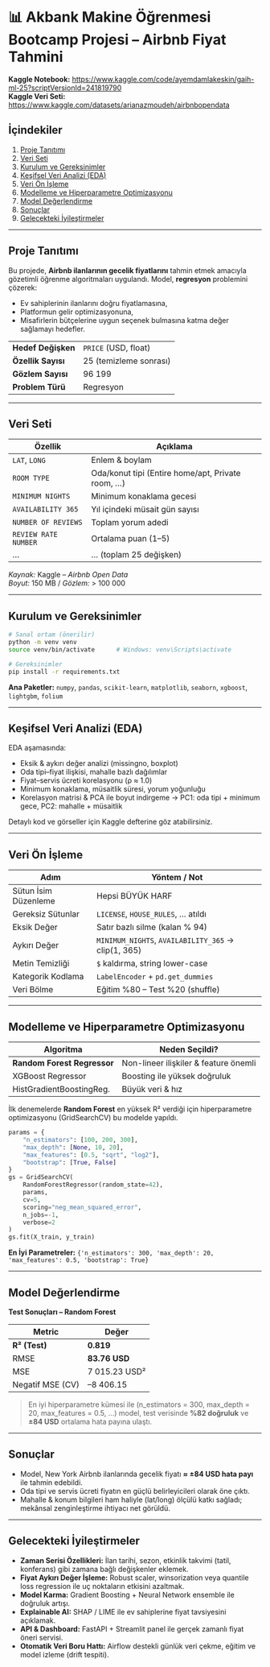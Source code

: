 # 📊 Akbank Makine Öğrenmesi Bootcamp Projesi – **Airbnb Fiyat Tahmini**

**Kaggle Notebook:** <https://www.kaggle.com/code/ayemdamlakeskin/gaih-ml-25?scriptVersionId=241819790>  
**Kaggle Veri Seti:** <https://www.kaggle.com/datasets/arianazmoudeh/airbnbopendata>  

## İçindekiler
1. [Proje Tanıtımı](#proje-tanıtımı)  
2. [Veri Seti](#veri-seti)  
3. [Kurulum ve Gereksinimler](#kurulum-ve-gereksinimler)  
4. [Keşifsel Veri Analizi (EDA)](#keşifsel-veri-analizi-eda)  
5. [Veri Ön İşleme](#veri-ön-işleme)  
6. [Modelleme ve Hiperparametre Optimizasyonu](#modelleme-ve-hiperparametre-optimizasyonu)  
7. [Model Değerlendirme](#model-değerlendirme)  
8. [Sonuçlar](#sonuçlar)  
9. [Gelecekteki İyileştirmeler](#gelecekteki-iyileştirmeler)  

---

## Proje Tanıtımı
Bu projede, **Airbnb ilanlarının gecelik fiyatlarını** tahmin etmek amacıyla gözetimli öğrenme algoritmaları uygulandı. Model, **regresyon** problemini çözerek:

* Ev sahiplerinin ilanlarını doğru fiyatlamasına,
* Platformun gelir optimizasyonuna,
* Misafirlerin bütçelerine uygun seçenek bulmasına katma değer sağlamayı hedefler.

|                     |                                         |
|---------------------|-----------------------------------------|
| **Hedef Değişken**  | `PRICE` (USD, float)                    |
| **Özellik Sayısı**  | 25 (temizleme sonrası)                  |
| **Gözlem Sayısı**   | 96 199                                  |
| **Problem Türü**    | Regresyon                               |

---

## Veri Seti
| Özellik                 | Açıklama                                                     |
|-------------------------|--------------------------------------------------------------|
| `LAT`, `LONG`           | Enlem & boylam                                              |
| `ROOM TYPE`             | Oda/konut tipi (Entire home/apt, Private room, …)           |
| `MINIMUM NIGHTS`        | Minimum konaklama gecesi                                    |
| `AVAILABILITY 365`      | Yıl içindeki müsait gün sayısı                              |
| `NUMBER OF REVIEWS`     | Toplam yorum adedi                                          |
| `REVIEW RATE NUMBER`    | Ortalama puan (1–5)                                         |
| …                       | … (toplam 25 değişken)                                      |

*Kaynak:* Kaggle – *Airbnb Open Data*  
*Boyut:* 150 MB   /    *Gözlem:* > 100 000

---

## Kurulum ve Gereksinimler
```bash
# Sanal ortam (önerilir)
python -m venv venv
source venv/bin/activate      # Windows: venv\Scripts\activate

# Gereksinimler
pip install -r requirements.txt
````

**Ana Paketler:** `numpy`, `pandas`, `scikit-learn`, `matplotlib`, `seaborn`, `xgboost`, `lightgbm`, `folium`

---

## Keşifsel Veri Analizi (EDA)

EDA aşamasında:

* Eksik & aykırı değer analizi (missingno, boxplot)
* Oda tipi–fiyat ilişkisi, mahalle bazlı dağılımlar
* Fiyat–servis ücreti korelasyonu (ρ ≈ 1.0)
* Minimum konaklama, müsaitlik süresi, yorum yoğunluğu
* Korelasyon matrisi & PCA ile boyut indirgeme
  → PC1: oda tipi + minimum gece, PC2: mahalle + müsaitlik

Detaylı kod ve görseller için Kaggle defterine göz atabilirsiniz.

---

## Veri Ön İşleme

| Adım                 | Yöntem / Not                                        |
| -------------------- | --------------------------------------------------- |
| Sütun İsim Düzenleme | Hepsi BÜYÜK HARF                                    |
| Gereksiz Sütunlar    | `LICENSE`, `HOUSE_RULES`, … atıldı                  |
| Eksik Değer          | Satır bazlı silme (kalan % 94)                      |
| Aykırı Değer         | `MINIMUM_NIGHTS`, `AVAILABILITY_365` → clip(1, 365) |
| Metin Temizliği      | `$` kaldırma, string lower-case                     |
| Kategorik Kodlama    | `LabelEncoder` + `pd.get_dummies`                   |
| Veri Bölme           | Eğitim %80 – Test %20 (shuffle)                     |

---

## Modelleme ve Hiperparametre Optimizasyonu

| Algoritma                   | Neden Seçildi?                      |
| --------------------------- | ----------------------------------- |
| **Random Forest Regressor** | Non-lineer ilişkiler & feature önemli |
| XGBoost Regressor           | Boosting ile yüksek doğruluk        |
| HistGradientBoostingReg.    | Büyük veri & hız                    |

İlk denemelerde **Random Forest** en yüksek R² verdiği için hiperparametre optimizasyonu (GridSearchCV) bu modelde yapıldı.

```python
params = {
    "n_estimators": [100, 200, 300],
    "max_depth": [None, 10, 20],
    "max_features": [0.5, "sqrt", "log2"],
    "bootstrap": [True, False]
}
gs = GridSearchCV(
    RandomForestRegressor(random_state=42),
    params,
    cv=5,
    scoring="neg_mean_squared_error",
    n_jobs=-1,
    verbose=2
)
gs.fit(X_train, y_train)
```

**En İyi Parametreler:**
`{'n_estimators': 300, 'max_depth': 20, 'max_features': 0.5, 'bootstrap': True}`

---

## Model Değerlendirme

**Test Sonuçları – Random Forest**

| Metric           | Değer         |
| ---------------- | ------------- |
| **R² (Test)**    | **0.819**     |
| RMSE             | **83.76 USD** |
| MSE              | 7 015.23 USD² |
| Negatif MSE (CV) | –8 406.15     |

> En iyi hiperparametre kümesi ile (n\_estimators = 300, max\_depth = 20, max\_features = 0.5, …) model, test verisinde **%82 doğruluk** ve **±84 USD** ortalama hata payına ulaştı.

---

## Sonuçlar

* Model, New York Airbnb ilanlarında gecelik fiyatı **≈ ±84 USD hata payı** ile tahmin edebildi.
* Oda tipi ve servis ücreti fiyatın en güçlü belirleyicileri olarak öne çıktı.
* Mahalle & konum bilgileri ham haliyle (lat/long) ölçülü katkı sağladı; mekânsal zenginleştirme ihtiyacı net görüldü.

---

## Gelecekteki İyileştirmeler

* **Zaman Serisi Özellikleri:** İlan tarihi, sezon, etkinlik takvimi (tatil, konferans) gibi zamana bağlı değişkenler eklemek.
* **Fiyat Aykırı Değer İşleme:** Robust scaler, winsorization veya quantile loss regression ile uç noktaların etkisini azaltmak.
* **Model Karma:** Gradient Boosting + Neural Network ensemble ile doğruluk artışı.
* **Explainable AI:** SHAP / LIME ile ev sahiplerine fiyat tavsiyesini açıklamak.
* **API & Dashboard:** FastAPI + Streamlit panel ile gerçek zamanlı fiyat öneri servisi.
* **Otomatik Veri Boru Hattı:** Airflow destekli günlük veri çekme, eğitim ve model izleme (drift tespiti).
